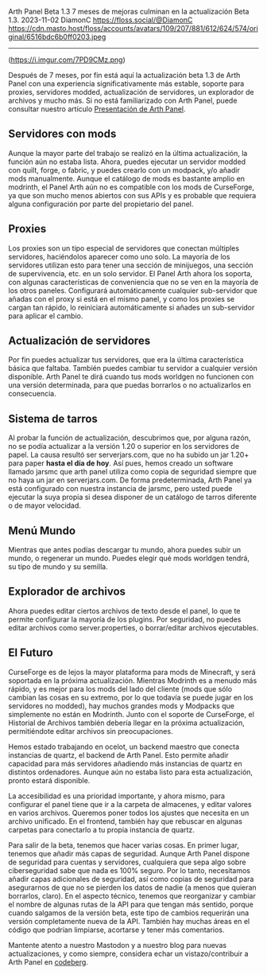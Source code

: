 Arth Panel Beta 1.3 
7 meses de mejoras culminan en la actualización Beta 1.3. 
2023-11-02
DiamonC 
https://floss.social/@DiamonC 
https://cdn.masto.host/floss/accounts/avatars/109/207/881/612/624/574/original/6516bdc6b0ff0203.jpeg

---

(https://i.imgur.com/7PD9CMz.png)

Después de 7 meses, por fin está aquí la actualización beta 1.3 de Arth Panel con una experiencia significativamente más estable, soporte para proxies, servidores modded, actualización de servidores, un explorador de archivos y mucho más. Si no está familiarizado con Arth Panel, puede consultar nuestro artículo [Presentación de Arth Panel](https://arthmc.xyz/blog/introducing-arth-panel).

## Servidores con mods

Aunque la mayor parte del trabajo se realizó en la última actualización, la función aún no estaba lista. Ahora, puedes ejecutar un servidor modded con quilt, forge, o fabric, y puedes crearlo con un modpack, y/o añadir mods manualmente. Aunque el catálogo de mods es bastante amplio en modrinth, el Panel Arth aún no es compatible con los mods de CurseForge, ya que son mucho menos abiertos con sus APIs y es probable que requiera alguna configuración por parte del propietario del panel.

## Proxies

Los proxies son un tipo especial de servidores que conectan múltiples servidores, haciéndolos aparecer como uno solo. La mayoría de los servidores utilizan esto para tener una sección de minijuegos, una sección de supervivencia, etc. en un solo servidor. El Panel Arth ahora los soporta, con algunas características de conveniencia que no se ven en la mayoría de los otros paneles. Configurará automáticamente cualquier sub-servidor que añadas con el proxy si está en el mismo panel, y como los proxies se cargan tan rápido, lo reiniciará automáticamente si añades un sub-servidor para aplicar el cambio.

## Actualización de servidores

Por fin puedes actualizar tus servidores, que era la última característica básica que faltaba. También puedes cambiar tu servidor a cualquier versión disponible. Arth Panel te dirá cuando tus mods worldgen no funcionen con una versión determinada, para que puedas borrarlos o no actualizarlos en consecuencia.

## Sistema de tarros

Al probar la función de actualización, descubrimos que, por alguna razón, no se podía actualizar a la versión 1.20 o superior en los servidores de papel. La causa resultó ser serverjars.com, que no ha subido un jar 1.20+ para paper **hasta el día de hoy**. Así pues, hemos creado un software llamado jarsmc que arth panel utiliza como copia de seguridad siempre que no haya un jar en serverjars.com. De forma predeterminada, Arth Panel ya está configurado con nuestra instancia de jarsmc, pero usted puede ejecutar la suya propia si desea disponer de un catálogo de tarros diferente o de mayor velocidad.

## Menú Mundo

Mientras que antes podías descargar tu mundo, ahora puedes subir un mundo, o regenerar un mundo. Puedes elegir qué mods worldgen tendrá, su tipo de mundo y su semilla.

## Explorador de archivos

Ahora puedes editar ciertos archivos de texto desde el panel, lo que te permite configurar la mayoría de los plugins. Por seguridad, no puedes editar archivos como server.properties, o borrar/editar archivos ejecutables.

## El Futuro
CurseForge es de lejos la mayor plataforma para mods de Minecraft, y será soportada en la próxima actualización. Mientras Modrinth es a menudo más rápido, y es mejor para los mods del lado del cliente (mods que sólo cambian las cosas en su extremo, por lo que todavía se puede jugar en los servidores no modded), hay muchos grandes mods y Modpacks que simplemente no están en Modrinth. Junto con el soporte de CurseForge, el Historial de Archivos también debería llegar en la próxima actualización, permitiéndote editar archivos sin preocupaciones.

Hemos estado trabajando en ocelot, un backend maestro que conecta instancias de quartz, el backend de Arth Panel. Esto permite añadir capacidad para más servidores añadiendo más instancias de quartz en distintos ordenadores. Aunque aún no estaba listo para esta actualización, pronto estará disponible.

La accesibilidad es una prioridad importante, y ahora mismo, para configurar el panel tiene que ir a la carpeta de almacenes, y editar valores en varios archivos. Queremos poner todos los ajustes que necesita en un archivo unificado. En el frontend, también hay que rebuscar en algunas carpetas para conectarlo a tu propia instancia de quartz.

Para salir de la beta, tenemos que hacer varias cosas. En primer lugar, tenemos que añadir más capas de seguridad. Aunque Arth Panel dispone de seguridad para cuentas y servidores, cualquiera que sepa algo sobre ciberseguridad sabe que nada es 100% seguro. Por lo tanto, necesitamos añadir capas adicionales de seguridad, así como copias de seguridad para asegurarnos de que no se pierden los datos de nadie (a menos que quieran borrarlos, claro). En el aspecto técnico, tenemos que reorganizar y cambiar el nombre de algunas rutas de la API para que tengan más sentido, porque cuando salgamos de la versión beta, este tipo de cambios requerirán una versión completamente nueva de la API. También hay muchas áreas en el código que podrían limpiarse, acortarse y tener más comentarios.

Mantente atento a nuestro Mastodon y a nuestro blog para nuevas actualizaciones, y como siempre, considera echar un vistazo/contribuir a Arth Panel en [codeberg](https://codeberg.org/arth/).